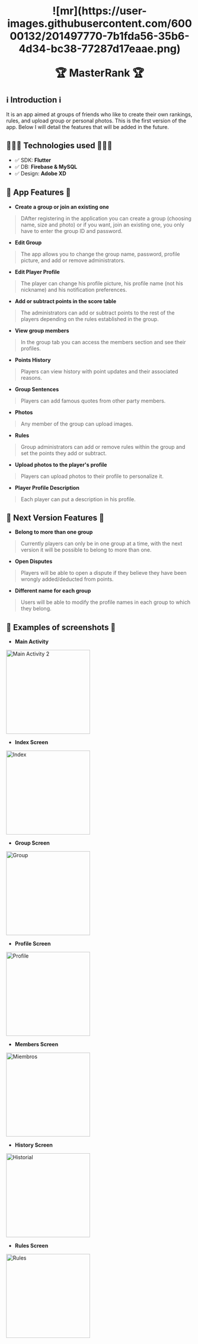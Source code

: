 <h1 align="center">
  ![mr](https://user-images.githubusercontent.com/60000132/201497770-7b1fda56-35b6-4d34-bc38-77287d17eaae.png)
<p align="center">🏆 MasterRank 🏆</p>
</h1>

##  ℹ️ Introduction ℹ️

It is an app aimed at groups of friends who like to create their own rankings, rules, and upload group or personal photos.
This is the first version of the app. Below I will detail the features that will be added in the future.

##  👨🏻‍💻 Technologies used 👨🏻‍💻

- ✅ SDK: **Flutter**
- ✅ DB: **Firebase & MySQL**
- ✅ Design: **Adobe XD**


## 📱 App Features 📱

- **Create a group or join an existing one**

> DAfter registering in the application you can create a group (choosing name, size and photo) or if you want, join an existing one, you only have to enter the group ID and password.

- **Edit Group**

> The app allows you to change the group name, password, profile picture, and add or remove administrators.

- **Edit Player Profile**

> The player can change his profile picture, his profile name (not his nickname) and his notification preferences.

- **Add or subtract points in the score table**

> The administrators can add or subtract points to the rest of the players depending on the rules established in the group.

- **View group members**

> In the group tab you can access the members section and see their profiles.

- **Points History**

> Players can view history with point updates and their associated reasons.

- **Group Sentences**

> Players can add famous quotes from other party members.

- **Photos**

> Any member of the group can upload images.

- **Rules**

> Group administrators can add or remove rules within the group and set the points they add or subtract.

- **Upload photos to the player's profile**

> Players can upload photos to their profile to personalize it.

- **Player Profile Description**

> Each player can put a description in his profile.

## 📱 Next Version Features 📱

- **Belong to more than one group**

> Currently players can only be in one group at a time, with the next version it will be possible to belong to more than one.

- **Open Disputes**

> Players will be able to open a dispute if they believe they have been wrongly added/deducted from points.

- **Different name for each group**

> Users will be able to modify the profile names in each group to which they belong.

## 📱 Examples of screenshots 📱

- **Main Activity**
<img width="226" alt="Main Activity 2" src="https://user-images.githubusercontent.com/60000132/201417718-60fd761b-bee2-45b8-8456-5cfd243f0dbb.png">

- **Index Screen**
<img width="226" alt="Index" src="https://user-images.githubusercontent.com/60000132/201418129-79cb9fc1-79fb-4082-a65d-cbaf75120973.png">

- **Group Screen**
<img width="226" alt="Group" src="https://user-images.githubusercontent.com/60000132/201418638-3daab0e1-f285-4eb8-b41f-c3340abd8759.png">

- **Profile Screen**
<img width="226" alt="Profile" src="https://user-images.githubusercontent.com/60000132/201418796-700878c3-0b40-44e2-a9d8-17112c4bef1e.png">

- **Members Screen**
<img width="226" alt="Miembros" src="https://user-images.githubusercontent.com/60000132/201418946-8655cb2f-6a60-47d7-af3b-f4abd93d2a23.png">

- **History Screen**
<img width="226" alt="Historial" src="https://user-images.githubusercontent.com/60000132/201419914-327a68fe-adcb-44f4-8925-b2c43dd61aff.png">

- **Rules Screen**
<img width="226" alt="Rules" src="https://user-images.githubusercontent.com/60000132/201420181-b98b7abe-8472-4cb6-8edd-158290b1a703.png">
